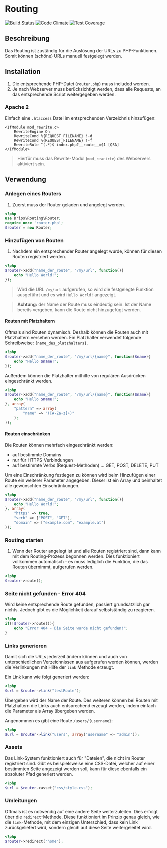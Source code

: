 # Routing

[![Build Status](https://travis-ci.org/Prowect/Routing.svg)](https://travis-ci.org/Prowect/Routing)
[![Code Climate](https://codeclimate.com/github/Prowect/Routing/badges/gpa.svg)](https://codeclimate.com/github/Prowect/Routing)
[![Test Coverage](https://codeclimate.com/github/Prowect/Routing/badges/coverage.svg)](https://codeclimate.com/github/Prowect/Routing/coverage)

## Beschreibung

Das Routing ist zuständig für die Auslösung der URLs zu PHP-Funktionen. Somit können (schöne) URLs manuell festgelegt werden.

## Installation

1. Die entsprechende PHP-Datei (`router.php`) muss included werden.
2. Je nach Webserver muss berücksichtigt werden, dass alle Requests, an das entsprechende Script weitergegeben werden.

### Apache 2

Einfach eine `.htaccess` Datei im entsprechenden Verzeichnis hinzufügen:

```apacheconf
<IfModule mod_rewrite.c>
    RewriteEngine On
    RewriteCond %{REQUEST_FILENAME} !-d
    RewriteCond %{REQUEST_FILENAME} !-f
    RewriteRule ^(.*)$ index.php?__route__=$1 [QSA]
</IfModule>
```

> Hierfür muss das Rewrite-Modul (`mod_rewrirte`) des Webservers aktiviert sein.

## Verwendung

### Anlegen eines Routers

1. Zuerst muss der Router geladen und angelegt werden.

```php
<?php
use Drips\Routing\Router;
require_once 'router.php';
$router = new Router;
```

### Hinzufügen von Routen

1. Nachdem ein entsprechender Router angelegt wurde, können für diesen Routen registriert werden.

```php
<?php
$router->add("name_der_route", "/my/url", function(){
    echo "Hello World!";
});
```

> Wird die URL `/my/url` aufgerufen, so wird die festgelegte Funktion ausgeführt und es wird `Hello World!` angezeigt.

> **Achtung:** der Name der Route muss eindeutig sein. Ist der Name bereits vergeben, kann die Route nicht hinzugefügt werden.

#### Routen mit Platzhaltern

Oftmals sind Routen dynamisch. Deshalb können die Routen auch mit Platzhaltern versehen werden. Ein Platzhalter verwendet folgende Schreibweise: `{name_des_platzhalters}`.

```php
<?php
$router->add("name_der_route", "/my/url/{name}", function($name){
    echo "Hello $name!";
});
```

Außerdem können die Platzhalter mithilfe von regulären Ausdrücken eingeschränkt werden.

```php
<?php
$router->add("name_der_route", "/my/url/{name}", function($name){
    echo "Hello $name!";
}, array(
    "pattern" => array(
        "name" => "([A-Za-z]+)"
    );
));
```

#### Routen einschränken

Die Routen können mehrfach eingeschränkt werden:

 - auf bestimmte Domains
 - nur für HTTPS-Verbindungen
 - auf bestimmte Verbs (Request-Methoden) ... GET, POST, DELETE, PUT

Um eine Einschränkung festlegen zu können wird beim Hinzufügen einer Route ein weiterer Parameter angegeben. Dieser ist ein Array und beinhaltet alle gewünschten Einschränkungen.

```php
<?php
$router->add("name_der_route", "/my/url", function(){
    echo "Hello World!";
}, array(
    "https" => true,
    "verb" => ["POST", "GET"],
    "domain" => ["example.com", "example.at"]
));
```

### Routing starten

1. Wenn der Router angelegt ist und alle Routen registriert sind, dann kann mit dem Routing-Prozess begonnen werden. Dies funktioniert vollkommen automatisch - es muss lediglich die Funktion, die das Routen übernimmt, aufgerufen werden.

```php
<?php
$router->route();
```

### Seite nicht gefunden - Error 404

Wird keine entsprechende Route gefunden, passiert grundsätzlich gar nichts. Jedoch gibt es die Möglichkeit darauf selbstständig zu reagieren.

```php
<?php
if(!$router->route()){
    echo "Error 404 - Die Seite wurde nicht gefunden!";
}
```

### Links generieren

Damit sich die URLs jederzeit ändern können und auch von unterschiedlichen Verzeichnissen aus aufgerufen werden können, werden die Verlinkungen mit Hilfe der `link` Methode erzeugt.

Ein Link kann wie folgt generiert werden:

```php
<?php
$url = $router->link("testRoute");
```

Übergeben wird der Name der Route. Des weiteren können bei Routen mit Platzhaltern die Links auch entsprechend erzeugt werden, indem einfach die Parameter als Array übergeben werden.

Angenommen es gibt eine Route `/users/{username}`:

```php
<?php
$url = $router->link("users", array("username" => "admin"));
```

### Assets

Das Link-System funktioniert auch für "Dateien", die nicht im Router registriert sind. Gibt es beispielsweise eine CSS-Datei, welcher auf einer bestimmten Seite angezeigt werden soll, kann für diese ebenfalls ein absoluter Pfad generiert werden.

```php
<?php
$url = $router->asset("css/style.css");
```

### Umleitungen

Oftmals ist es notwendig auf eine andere Seite weiterzuleiten. Dies erfolgt über die `redirect`-Methode. Diese funktioniert im Prinzip genau gleich, wie die `link`-Methode, mit dem einzigen Unterschied, dass kein Link zurückgeliefert wird, sondern glecih auf diese Seite weitergeleitet wird.

```php
<?php
$router->redirect("home");
```
